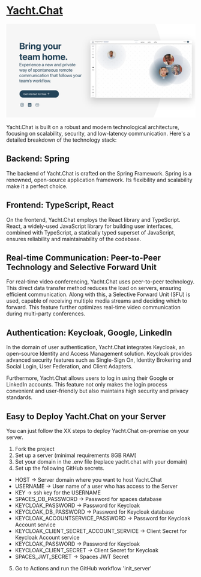 # [Yacht.Chat](https://www.yacht.chat)

![Yacht.Chat](YachtChat.png)

Yacht.Chat is built on a robust and modern technological architecture, focusing on scalability, security, and low-latency communication. Here's a detailed breakdown of the technology stack:

## Backend: Spring
The backend of Yacht.Chat is crafted on the Spring Framework. Spring is a renowned, open-source application framework. Its flexibility and scalability make it a perfect choice.

## Frontend: TypeScript, React
On the frontend, Yacht.Chat employs the React library and TypeScript. React, a widely-used JavaScript library for building user interfaces, combined with TypeScript, a statically typed superset of JavaScript, ensures reliability and maintainability of the codebase.

## Real-time Communication: Peer-to-Peer Technology and Selective Forward Unit
For real-time video conferencing, Yacht.Chat uses peer-to-peer technology. This direct data transfer method reduces the load on servers, ensuring efficient communication. Along with this, a Selective Forward Unit (SFU) is used, capable of receiving multiple media streams and deciding which to forward. This feature further optimizes real-time video communication during multi-party conferences.

## Authentication: Keycloak, Google, LinkedIn
In the domain of user authentication, Yacht.Chat integrates Keycloak, an open-source Identity and Access Management solution. Keycloak provides advanced security features such as Single-Sign On, Identity Brokering and Social Login, User Federation, and Client Adapters.

Furthermore, Yacht.Chat allows users to log in using their Google or LinkedIn accounts. This feature not only makes the login process convenient and user-friendly but also maintains high security and privacy standards.

## Easy to Deploy Yacht.Chat on your Server
You can just follow the XX steps to deploy Yacht.Chat on-premise on your server.

1. Fork the project
2. Set up a server (minimal requirements 8GB RAM)
3. Set your domain in the .env file (replace yacht.chat with your domain)
4. Set up the following GitHub secrets.
  - HOST -> Server domain where you want to host Yacht.Chat
  - USERNAME -> User name of a user who has access to the Server
  - KEY -> ssh key for the USERNAME
  - SPACES_DB_PASSWORD -> Password for spaces database
  - KEYCLOAK_PASSWORD -> Password for Keycloak
  - KEYCLOAK_DB_PASSWORD -> Password for Keycloak database
  - KEYCLOAK_ACCOUNTSERVICE_PASSWORD -> Password for Keycloak Account service 
  - KEYCLOAK_CLIENT_SECRET_ACCOUNT_SERVICE -> Client Secret for Keycloak Account service
  - KEYCLOAK_PASSWORD -> Password for Keycloak
  - KEYCLOAK_CLIENT_SECRET -> Client Secret for Keycloak
  - SPACES_JWT_SECRET -> Spaces JWT Secret
5. Go to Actions and run the GitHub workflow 'init_server'
